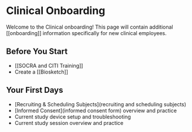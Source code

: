 # Clinical Onboarding
Welcome to the Clinical onboarding! This page will contain additional [[onboarding]] information specifically for new clinical employees.

## Before You Start
* [[SOCRA and CITI Training]]
* Create a [[Biosketch]]

## Your First Days
* [Recruiting & Scheduling Subjects](recruiting and scheduling subjects)
* [Informed Consent](informed consent form) overview and practice
* Current study device setup and troubleshooting
* Current study session overview and practice